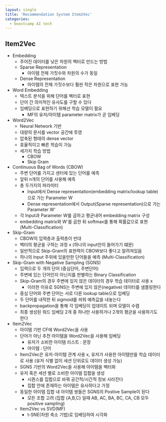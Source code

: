 ```yaml
---
layout: single
title: 'Recommendation System Item2Vec'
categories:
  - boostcamp AI tech
---
```


## Item2Vec
- Embedding
  - 주어진 데이터를 낮은 차원의 벡터로 만드는 방법
  - Sparse Representation
    - 아이템 전체 가짓수와 차원의 수가 동일
  - Dense Representation
    - 아이템의 전체 가짓수보다 훨씬 작은 차원으로 표현 가능
- Word Embedding
  - 텍스트 분석을 위해 단어를 벡터로 표현
  - 단어 간 의미적인 유사도를 구할 수 있다
  - 임베딩으로 표현하기 위해선 학습 모델이 필요
    - MF의 유저/아이템 parameter matrix가 곧 임베딩
- Word2Vec
  - Neural Network 기반
  - 대량의 문서를 vector 공간에 투영
  - 압축된 형태의 dense vector
  - 효율적이고 빠른 학습이 가능
  - 세가지 학습 방법
    - CBOW
    - Skip Gram
- Continuous Bag of Words (CBOW)
  - 주변 단어를 가지고 센터에 있는 단어를 예측
  - 앞뒤 n개의 단어를 사용해 예측
  - 총 두가지의 파라미터
    - Input에서 Dense representation(embedding matrix/lookup table)으로 가는 Parameter W
    - Dense representation에서 Output(Sparse representation)으로 가는 Parameter W'
  - 각 Input과 Parameter W를 곱하고 평균내어 embedding matrix 구성
  - embedding matrix와 W'를 곱한 뒤 softmax를 통해 확률값으로 표현 (Multi-Classification)
- Skip-Gram
  - CBOW의 입력층과 출력층이 반대
  - 벡터의 평균을 구하는 과정 x (하나의 input만이 들어가기 떄문)
  - 일반적으로 Skip-Gram의 표현력이 CBOW보다 좋다고 알려져있음
  - 하나의 Input 주위에 있을만한 단어들을 예측 (Multi-Classification)
- Skip-Gram with Negative Sampling (SGNS)
  - 입력으로 두 개의 단어 (중심단어, 주변단어)
  - 주변에 있는 단어인지 아닌지를 판별하는 Binary Classification
  - Skip-Gram의 경우 주변에 있지 않은 데이터의 경우 학습 데이터로 사용 x
    - 이러한 이유로 SGNS는 주변에 있지 않은(negative) 데이터를 샘플링한다
  - 중심 단어와 주변 단어는 서로 다른 lookup table으로 임베딩
  - 두 단어를 내적한 뒤 sigmoid를 씌워 예측값을 내놓는다
  - backpropagation을 통해 각 임베딩이 업데이트 되며 모델이 수렴
  - 최종 생성된 워드 임베딩 2개 중 하나만 사용하거나 2개의 평균을 사용하기도 한다
- Item2Vec
  - 아이템 기반 CF에 Word2Vec을 사용
  - 단어가 아닌 추천 아이템을 Word2Vec을 사용해 임베딩
    - 유저가 소비한 아이템 리스트 : 문장
    - 아이템 : 단어
  - Item2Vec은 유저-아이템 관계 사용 x, 유저가 사용한 아이템만을 학습 데이터로 사용 (유저 식별 없이 세션 단위로도 데이터 생성 가능)
  - SGNS 기반의 Word2Vec을 사용해 아이템을 벡터화
  - 유저 혹은 세션 별로 소비한 아이템 집합을 생성
    - 시퀀스를 집합으로 바꿔 공간적/시간적 정보 사라진다
    - 집합 안에 존재하는 아이템은 유사하다고 가정
  - 동일한 아이템 집합 내 아이템 쌍들은 SGNS의 Postive Sample이 된다
    - 모든 조합 고려 (집합 {A,B,C} 일때 AB, AC, BA, BC, CA, CB 모두 positive sampling)
  - Item2Vec vs SVD(MF)
    - t-SNE(차원 축소 기법)로 임베딩하여 시각화
